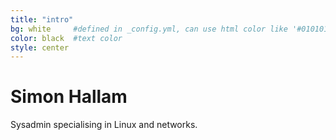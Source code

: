 ```yaml
---
title: "intro"
bg: white     #defined in _config.yml, can use html color like '#010101'
color: black  #text color
style: center
---
```


# Simon Hallam
Sysadmin specialising in Linux and networks.
